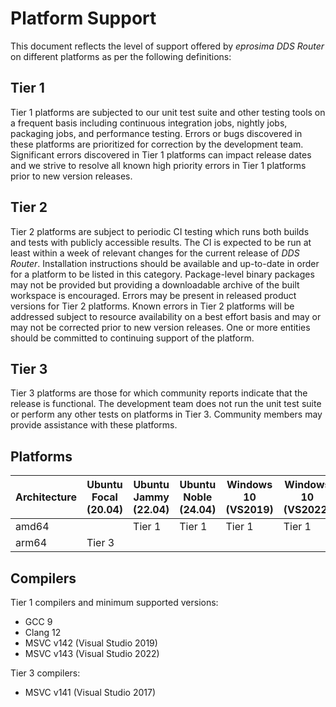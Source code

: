 # Platform Support

This document reflects the level of support offered by *eprosima DDS Router* on different platforms as per the following
definitions:

## Tier 1

Tier 1 platforms are subjected to our unit test suite and other testing tools on a frequent basis including continuous
integration jobs, nightly jobs, packaging jobs, and performance testing.
Errors or bugs discovered in these platforms are prioritized for correction by the development team.
Significant errors discovered in Tier 1 platforms can impact release dates and we strive to resolve all known high
priority errors in Tier 1 platforms prior to new version releases.

## Tier 2

Tier 2 platforms are subject to periodic CI testing which runs both builds and tests with publicly accessible results.
The CI is expected to be run at least within a week of relevant changes for the current release of *DDS Router*.
Installation instructions should be available and up-to-date in order for a platform to be listed in this category.
Package-level binary packages may not be provided but providing a downloadable archive of the built workspace is
encouraged.
Errors may be present in released product versions for Tier 2 platforms.
Known errors in Tier 2 platforms will be addressed subject to resource availability on a best effort basis and may or
may not be corrected prior to new version releases.
One or more entities should be committed to continuing support of the platform.

## Tier 3

Tier 3 platforms are those for which community reports indicate that the release is functional.
The development team does not run the unit test suite or perform any other tests on platforms in Tier 3.
Community members may provide assistance with these platforms.

## Platforms

|Architecture|Ubuntu Focal (20.04)|Ubuntu Jammy (22.04)|Ubuntu Noble (24.04)|Windows 10 (VS2019)|Windows 10 (VS2022)|Debian Buster (10)|
|------------|--------------------|--------------------|--------------------|-------------------|-------------------|------------------|
|amd64       |                    |Tier 1              |Tier 1              |Tier 1             |Tier 1             |Tier 3            |
|arm64       |Tier 3              |                    |                    |                   |                   |Tier 3            |

## Compilers

Tier 1 compilers and minimum supported versions:

* GCC 9
* Clang 12
* MSVC v142 (Visual Studio 2019)
* MSVC v143 (Visual Studio 2022)

Tier 3 compilers:

* MSVC v141 (Visual Studio 2017)
